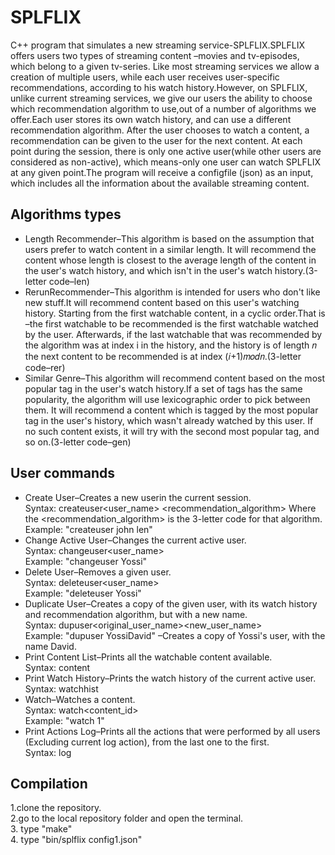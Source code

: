 # SPLFLIX
C++ program that simulates a new streaming service-SPLFLIX.SPLFLIX offers users two types of streaming content –movies and tv-episodes, which belong to a given tv-series. Like most streaming services we allow a creation of multiple users, while each user receives user-specific recommendations, according to his watch history.However, on SPLFLIX, unlike current streaming services, we give our users the ability to choose which recommendation algorithm to use,out of a number of algorithms we offer.Each user stores its own watch history, and can use a different recommendation algorithm. After the user chooses to watch a content, a recommendation can be given to the user for the next content.
At each point during the session, there is only one active user(while other users are considered as non-active), which means-only one user can watch SPLFLIX at any given point.The program will receive a configfile (json) as an input, which includes all the information about the available streaming content.
## Algorithms types
- Length Recommender–This algorithm is based on the assumption that users prefer to watch content in a similar length. It will recommend the content whose length is closest to the average length of the content in the user's watch history, and which isn't in the user's watch history.(3-letter code–len) 
- RerunRecommender–This algorithm is intended for users who don't like new stuff.It will recommend content based on this user's watching history. Starting from the first watchable content, in a cyclic order.That is –the first watchable to be recommended is the first watchable watched by the user. Afterwards, if the last watchable that was recommended by the algorithm was at index i in the history, and the history is of length 𝑛 the next content to be recommended is at index (𝑖+1)𝑚𝑜𝑑𝑛.(3-letter code–rer) 
- Similar Genre–This algorithm will recommend content based on the most popular tag in the user's watch history.If a set of tags has the same popularity, the algorithm will use lexicographic order to pick between them. It will recommend a content which is tagged by the most popular tag in the user's history, which wasn't already watched by this user. If no such content exists, it will try with the second most popular tag, and so on.(3-letter code–gen) 
## User commands
- Create User–Creates a new userin the current session.<br/>
Syntax: createuser<user_name> <recommendation_algorithm> Where the <recommendation_algorithm> is the 3-letter code for that algorithm.<br/>
Example: "createuser john len"
- Change Active User–Changes the current active user.<br/>
Syntax: changeuser<user_name><br/>
Example: "changeuser Yossi"
- Delete User–Removes a given user.<br/>
Syntax: deleteuser<user_name><br/>
Example: "deleteuser Yossi"
- Duplicate User–Creates a copy of the given user, with its watch history and recommendation algorithm, but with a new name.<br/>
Syntax: dupuser<original_user_name><new_user_name><br/>
Example: "dupuser YossiDavid" –Creates a copy of Yossi's user, with the name David.
- Print Content List–Prints all the watchable content available.<br/>
Syntax: content<br/>
- Print Watch History–Prints the watch history of the current active user.<br/>
Syntax: watchhist
- Watch–Watches a content.<br/>
Syntax: watch<content_id><br/>
Example: "watch 1"
- Print Actions Log–Prints all the actions that were performed by all users (Excluding current log action), from the last one to the first.<br/>
Syntax: log
## Compilation
1.clone the repository.<br/>
2.go to the local repository folder and open the terminal.<br/>
3. type "make"<br/>
4. type "bin/splflix config1.json"

